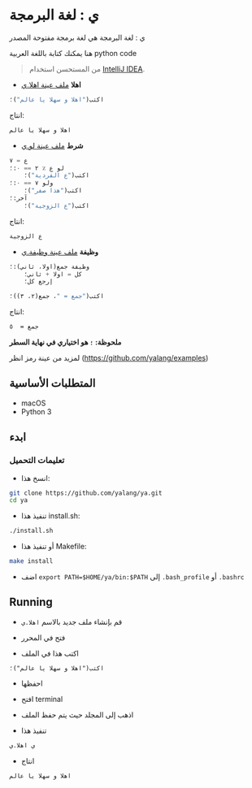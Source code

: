 # ي : لغة البرمجة 

ي : لغة البرمجة هي لغة برمجة مفتوحة المصدر

هنا يمكنك كتابة باللغة العربية python code

> من المستحسن استخدام [IntelliJ IDEA](https://www.jetbrains.com/idea/). 

- **اهلا** [ملف عينة اهلا.ي](https://github.com/yalang/examples/blob/master/اهلا.ي)
```python
اكتب("اهلا و سهلا يا عالم")؛
```
انتاج:
```bash
اهلا و سهلا يا عالم
```

- **شرط** [ملف عينة لو.ي](https://github.com/yalang/examples/blob/master/لو.ي)
```python
ع = ٧
لو ع ٪ ٢ == ٠:؛
    اكتب("ع الفردية")؛
ولو ٧ == ٠:؛
    اكتب("هذا صفر")؛
آخر:؛
    اكتب("ع الزوجية")؛
```
انتاج:
```bash
ع الزوجية
```

- **وظيفة** [ملف عينة وظيفة.ي](https://github.com/yalang/examples/blob/master/وظيفة.ي)
```python
وظيفة جمع(اولا، ثاني):؛
    كل = اولا + ثاني؛
    إرجع كل؛

اكتب("جمع = "، جمع(٢، ٣))؛
```
انتاج:
```bash
جمع =  ٥
```

**ملحوظة: `؛` هو اختياري في نهاية السطر**



لمزيد من عينة رمز انظر (https://github.com/yalang/examples)


## المتطلبات الأساسية
- macOS
- Python 3


## ابدء
### تعليمات التحميل
- انسخ هذا:
```bash
git clone https://github.com/yalang/ya.git
cd ya
```

- تنفيذ هذا install.sh:
```bash
./install.sh
```

- أو تنفيذ هذا Makefile:
```bash
make install
```



- اضف `export PATH=$HOME/ya/bin:$PATH` إلى `.bash_profile` أو `.bashrc`


## Running

- قم بإنشاء ملف جديد بالاسم `اهلا.ي` 

- فتح في المحرر

- اكتب هذا في الملف

```vim
اكتب("اهلا و سهلا يا عالم")؛
```

- احفظها

- افتح terminal 

- اذهب إلى المجلد حيث يتم حفظ الملف

- تنفيذ هذا

```bash
ي اهلا.ي
```

- انتاج 

```bash
اهلا و سهلا يا عالم
```
